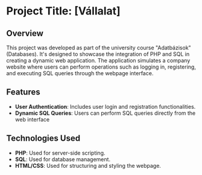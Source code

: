 # Project Title: [Vállalat]

## Overview
This project was developed as part of the university course "Adatbázisok" (Databases). It's designed to showcase the integration of PHP and SQL in creating a dynamic web application. The application simulates a company website where users can perform operations such as logging in, registering, and executing SQL queries through the webpage interface.

## Features
- **User Authentication**: Includes user login and registration functionalities.
- **Dynamic SQL Queries**: Users can perform SQL queries directly from the web interface

## Technologies Used
- **PHP**: Used for server-side scripting.
- **SQL**: Used for database management.
- **HTML/CSS**: Used for structuring and styling the webpage.
